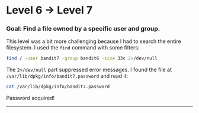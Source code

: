 # **Level 6 → Level 7**

### **Goal**: Find a file owned by a specific user and group.

This level was a bit more challenging because I had to search the entire filesystem. I used the `find` command with some filters:

```bash
find / -user bandit7 -group bandit6 -size 33c 2>/dev/null
```

The `2>/dev/null` part suppressed error messages. I found the file at `/var/lib/dpkg/info/bandit7.password` and read it:

```bash
cat /var/lib/dpkg/info/bandit7.password
```

Password acquired!

---